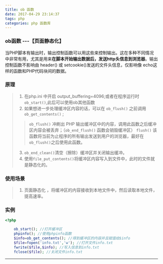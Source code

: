 ```yaml
---
title: ob 函数
date: 2017-04-29 23:14:37
tags: php
categories: php 函数库
---
```

### ob函数 ---【页面静态化】
当PHP脚本有输出时，输出控制函数可以用这些来控制输出。这在多种不同情况中非常有用，尤其是用来**在脚本开始输出数据后，发送http头信息到浏览器**。输出控制函数不影响由 header() 或 setcookie()发送的文件头信息，仅影响像 echo这样的函数和PHP代码块间的数据。

### 原理
> 1. 在php.ini 中开启 output_buffering=4096;或者在程序运行时 `ob_start()`,此后可以使用ob其他函数
> 2. 如果想进一步处理缓冲区内容的话，可以在 `ob_flush()` 之前调用 `ob_get_contents()` ;
 >>`ob_flush()` 冲刷出 PHP 输出缓冲区中的内容，调用此函数之后缓冲区内容会被丢弃；（`ob_end_flush()` 函数会销毁缓冲区）
 >>`flush()` 该函数将当前为止程序的所有输出发送到用户的浏览器，最好在`ob_flush()`之后使用此函数。
> 3. `ob_end_clean()`清空（擦除）缓冲区并关闭输出缓冲。
> 4. 使用` file_put_contents() `将缓冲区内容写入到文件中，此时的文件就是静态化的。


### 使用场景
> 1. 页面静态化 ，将缓冲区的内容接收到本地文件中，然后读取本地文件，提高速率。

### 实例

```php
<?php

    ob_start(); //打开缓冲区   
    phpinfo(); //使用phpinfo函数   
    $info=ob_get_contents(); //得到缓冲区的内容并且赋值给$info   
    $file=fopen('info.txt','w'); //打开文件info.txt   
    fwrite($file,$info); //写入信息到info.txt   
    fclose($file); //关闭文件info.txt  

```
---